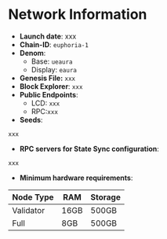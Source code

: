 # Network Information
- **Launch date**: xxx
- **Chain-ID**: `euphoria-1`
- **Denom**:
    - Base: `ueaura`
    - Display: `eaura`
- **Genesis File:** `xxx`
- **Block Explorer**: `xxx`
- **Public Endpoints**:
  - LCD: `xxx`
  - RPC:`xxx`
- **Seeds**:
```
xxx
```
- **RPC servers for State Sync configuration**:
```
xxx
```
- **Minimum hardware requirements**:

| Node Type  | RAM  | Storage  | 
|------------|------|----------|
| Validator  | 16GB | 500GB    |
| Full       | 8GB  | 500GB    |  
